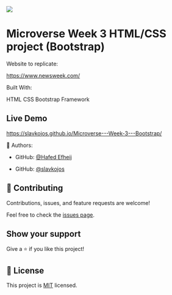 ![](https://img.shields.io/badge/Microverse-blueviolet)

# Microverse Week 3 HTML/CSS project (Bootstrap)

Website to replicate:

https://www.newsweek.com/

Built With:

HTML
CSS
Bootstrap Framework

## Live Demo

https://slavkojos.github.io/Microverse---Week-3---Bootstrap/

👤 Authors:

- GitHub: [@Hafed Efheij](https://github.com/hafedEfheij)

- GitHub: [@slavkojos](https://github.com/slavkojos)

## 🤝 Contributing

Contributions, issues, and feature requests are welcome!

Feel free to check the [issues page](issues/).

## Show your support

Give a ⭐️ if you like this project!

## 📝 License

This project is [MIT](lic.url) licensed.
